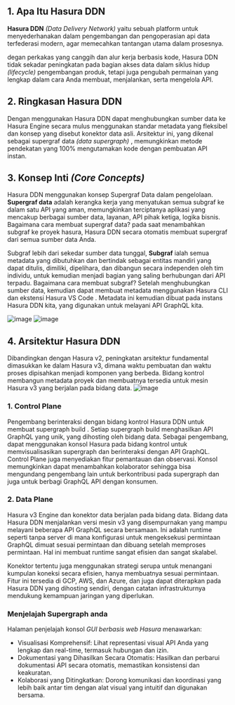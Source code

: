 ## 1. Apa Itu Hasura DDN
**Hasura DDN** *(Data Delivery Network)* yaitu sebuah platform untuk menyederhanakan dalam pengembangan dan pengoperasian api data
terfederasi modern, agar memecahkan tantangan utama dalam prosesnya.

degan perkakas yang canggih dan alur kerja berbasis kode, Hasura DDN tidak sekadar peningkatan pada bagian akses data dalam siklus hidup *(lifecycle)* pengembangan produk, tetapi juga pengubah permainan yang lengkap dalam cara Anda membuat, menjalankan, serta mengelola API.

 ## 2. Ringkasan Hasura DDN
 Dengan menggunakan Hasura DDN dapat menghubungkan sumber data ke Hasura Engine secara mulus menggunakan standar metadata yang fleksibel dan konsep yang disebut konektor data asli. Arsitektur ini, yang dikenal sebagai supergraf data *(data supergraph)* , memungkinkan metode pendekatan yang 100% mengutamakan kode dengan pembuatan API instan.

 ## 3. Konsep Inti ***(Core Concepts)***
 Hasura DDN menggunakan konsep Supergraf Data dalam pengelolaan. **Supergraf data** adalah kerangka kerja yang menyatukan semua subgraf ke dalam satu API yang aman, memungkinkan terciptanya aplikasi yang mencakup berbagai sumber data, layanan, API pihak ketiga, logika bisnis.
 Bagaimana cara membuat supergraf data?
 pada saat menambahkan subgraf ke proyek hasura, Hasura DDN secara otomatis membuat supergraf dari semua sumber data Anda.

 Subgraf lebih dari sekedar sumber data tunggal, **Subgraf** ialah semua metadata yang dibutuhkan dan bertindak sebagai entitas mandiri yang dapat ditulis, dimiliki, dipelihara, dan dibangun secara independen oleh tim individu, untuk kemudian menjadi bagian yang saling berhubungan dari API terpadu.
 Bagaimana cara membuat subgraf?
 Setelah menghubungkan sumber data, kemudian dapat membuat metadata menggunakan Hasura CLI dan ekstensi Hasura VS Code . Metadata ini kemudian dibuat pada instans Hasura DDN kita, yang digunakan untuk melayani API GraphQL kita.

![image](https://github.com/user-attachments/assets/7826d848-5d2e-4a43-8ce6-5a9b5d126412)
![image](https://github.com/user-attachments/assets/b6d704cc-5e4f-469d-9ce9-f100a43ff9d6)


## 4. Arsitektur Hasura DDN
Dibandingkan dengan Hasura v2, peningkatan arsitektur fundamental dimasukkan ke dalam Hasura v3, dimana waktu pembuatan dan waktu proses dipisahkan menjadi komponen yang berbeda. Bidang kontrol membangun metadata proyek dan membuatnya tersedia untuk mesin Hasura v3 yang berjalan pada bidang data.
![image](https://github.com/user-attachments/assets/60b2356d-eec9-4750-9fdc-7f291dc6cea9)

### 1. Control Plane
Pengembang berinteraksi dengan bidang kontrol Hasura DDN untuk membuat supergraph build . Setiap supergraph build menghasilkan API GraphQL yang unik, yang dihosting oleh bidang data. Sebagai pengembang, dapat menggunakan konsol Hasura pada bidang kontrol untuk memvisualisasikan supergraph dan berinteraksi dengan API GraphQL. Control Plane juga menyediakan fitur pemantauan dan observasi. Konsol memungkinkan dapat menambahkan kolaborator sehingga bisa mengundang pengembang lain untuk berkontribusi pada supergraph dan juga untuk berbagi GraphQL API dengan konsumen.

### 2. Data Plane
Hasura v3 Engine dan konektor data berjalan pada bidang data. Bidang data Hasura DDN menjalankan versi mesin v3 yang disempurnakan yang mampu melayani beberapa API GraphQL secara bersamaan. Ini adalah runtime seperti tanpa server di mana konfigurasi untuk mengeksekusi permintaan GraphQL dimuat sesuai permintaan dan dibuang setelah memproses permintaan. Hal ini membuat runtime sangat efisien dan sangat skalabel.

Konektor tertentu juga menggunakan strategi serupa untuk menangani kumpulan koneksi secara efisien, hanya membuatnya sesuai permintaan.
Fitur ini tersedia di GCP, AWS, dan Azure, dan juga dapat diterapkan pada Hasura DDN yang dihosting sendiri, dengan catatan infrastrukturnya mendukung kemampuan jaringan yang diperlukan.

### Menjelajah Supergraph anda 
Halaman penjelajah konsol *GUI berbasis web Hasura* menawarkan:
* Visualisasi Komprehensif: Lihat representasi visual API Anda yang lengkap dan real-time, termasuk hubungan dan izin.
* Dokumentasi yang Dihasilkan Secara Otomatis: Hasilkan dan perbarui dokumentasi API secara otomatis, memastikan konsistensi dan keakuratan.
* Kolaborasi yang Ditingkatkan: Dorong komunikasi dan koordinasi yang lebih baik antar tim dengan alat visual yang intuitif dan digunakan bersama.


